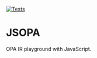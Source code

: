 [![Tests](https://github.com/dkorolev/jsopa/actions/workflows/run_all_tests.yml/badge.svg?branch=main)](https://github.com/dkorolev/jsopa/actions/workflows/run_all_tests.yml)

# JSOPA

OPA IR playground with JavaScript.
